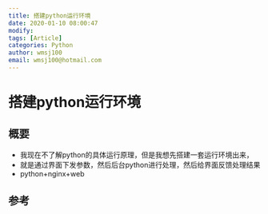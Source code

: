 ```yaml
---
title: 搭建python运行环境
date: 2020-01-10 08:00:47
modify: 
tags: [Article]
categories: Python
author: wmsj100
email: wmsj100@hotmail.com
---
```


# 搭建python运行环境

## 概要

- 我现在不了解python的具体运行原理，但是我想先搭建一套运行环境出来，
- 就是通过界面下发参数，然后后台python进行处理，然后给界面反馈处理结果
- python+nginx+web
## 参考

